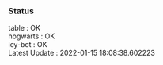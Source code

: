 ### Status


table : OK  
hogwarts : OK  
icy-bot : OK  
Latest Update : 2022-01-15 18:08:38.602223
